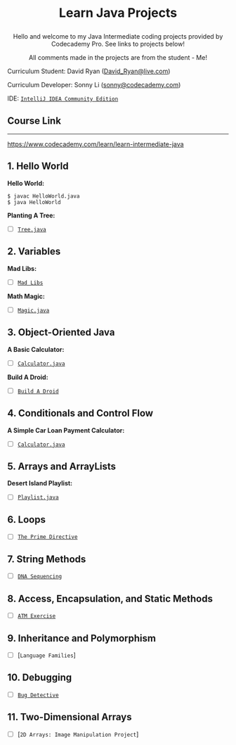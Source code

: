 # <p style="text-align: center;">Learn Java Projects

<p style="text-align: center;">Hello and welcome to my Java Intermediate coding projects provided by Codecademy Pro. See links to projects below!

<p style="text-align: center;">All comments made in the projects are from the student - Me!

Curriculum Student: David Ryan
(David_Ryan@live.com)

Curriculum Developer: Sonny Li (sonny@codecademy.com)

IDE: [`IntelliJ IDEA Community Edition`](https://www.jetbrains.com/idea/)


<!-- links to social media accounts -->

## Course Link
---
https://www.codecademy.com/learn/learn-intermediate-java

## 1. Hello World

**Hello World:**
```
$ javac HelloWorld.java
$ java HelloWorld
```

**Planting A Tree:**
- [ ] [`Tree.java`](https://github.com/DavidChandlerR/-Codecademy-Beginner-Java-/tree/main/1-Planting-a-Tree/Planting%20A%20Tree/src) 
## 2. Variables ##

**Mad Libs:**
- [ ] [`Mad Libs`](https://github.com/DavidChandlerR/-Codecademy-Beginner-Java-/tree/main/2-Mad-Libs/Mad%20Libs/src)

**Math Magic:**
- [ ] [`Magic.java`](https://github.com/DavidChandlerR/-Codecademy-Beginner-Java-/tree/main/2-Math-Magic/src)

## 3. Object-Oriented Java

**A Basic Calculator:**

- [ ] [`Calculator.java`](https://github.com/DavidChandlerR/-Codecademy-Beginner-Java-/tree/main/3-A-Basic-Calculator/A%20Basic%20Calculator/src)

**Build A Droid:**

- [ ] [`Build A Droid`](https://github.com/DavidChandlerR/-Codecademy-Beginner-Java-/tree/main/3-Build-A-Droid/Build%20A%20Droid/src)

## 4. Conditionals and Control Flow

**A Simple Car Loan Payment Calculator:**

- [ ] [`Calculator.java`](https://github.com/DavidChandlerR/-Codecademy-Beginner-Java-/tree/main/4-A-Simple-Loan-Payment-Calculator/A%20Simple%20Car%20Loan%20Payment%20Calculator/src)

## 5. Arrays and ArrayLists

**Desert Island Playlist:**

- [ ] [`Playlist.java`](5-arrays-arraylists/Playlist.java)
## 6. Loops

- [ ] [`The Prime Directive`](https://github.com/DavidChandlerR/-Codecademy-Beginner-Java-/tree/main/6-Loops/The%20Prime%20Directive/src)

## 7. String Methods

- [ ] [`DNA Sequencing`](https://github.com/DavidChandlerR/-Codecademy-Beginner-Java-/tree/main/7-String-Methods/DNA%20Sequencing/src)

## 8. Access, Encapsulation, and Static Methods

- [ ] [`ATM Exercise`](https://github.com/DavidChandlerR/-Codecademy-Beginner-Java-/tree/main/8-Access-Encapsulation-and-Static-Methods/ATM/src)

## 9. Inheritance and Polymorphism

- [ ] [`Language Families`]

## 10. Debugging

- [ ] [`Bug Detective`](https://github.com/DavidChandlerR/-Codecademy-Beginner-Java-/tree/main/10-Debugging/Bug%20Detective/src)

## 11. Two-Dimensional Arrays

- [ ] [`2D Arrays: Image Manipulation Project`]

